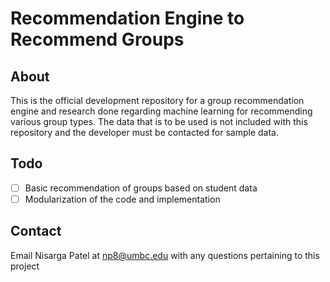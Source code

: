 # Recommendation Engine to Recommend Groups

## About

This is the official development repository for a group recommendation engine and research done regarding machine learning for recommending various group types. The data that is to be used is not included with this repository and the developer must be contacted for sample data.

## Todo

- [ ] Basic recommendation of groups based on student data
- [ ] Modularization of the code and implementation

## Contact

Email Nisarga Patel at np8@umbc.edu with any questions pertaining to this project